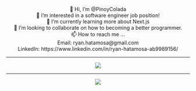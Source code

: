 <div align="center">
👋 Hi, I’m @PinoyColada <br>
👀 I’m interested in a software engineer job position! <br>
🌱 I’m currently learning more about Next.js <br>
👥 I’m looking to collaborate on how to becoming a better programmer. <br>
📫 How to reach me ... <br>
Email: ryan.hatamosa@gmail.com <br>
LinkedIn: https://www.linkedin.com/in/ryan-hatamosa-ab9989156/ <br>
<hr>
  <a href="#"><img align="center" src="https://github-readme-stats.vercel.app/api?username=pinoycolada&show_icons=true&theme=dracula"/></a> 
  <br>
  <hr>
  <a href="#"><img align="center" src="https://github-readme-stats.vercel.app/api/top-langs/?username=pinoycolada&layout=compact&theme=dracula"/></a>
</div>
  
<!---
PinoyColada/PinoyColada is a ✨ special ✨ repository because its `README.md` (this file) appears on your GitHub profile.
You can click the Preview link to take a look at your changes.
--->
